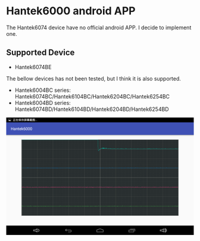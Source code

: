 # Hantek6000 android APP

The Hantek6074 device have no official android APP. I decide to implement one.

## Supported Device

- Hantek6074BE

The bellow devices has not been tested, but I think it is also supported.

- Hantek6004BC series: Hantek6074BC/Hantek6104BC/Hantek6204BC/Hantek6254BC
- Hantek6004BD series: Hantek6074BD/Hantek6104BD/Hantek6204BD/Hantek6254BD



![hantek6000-screenshot](hantek6000-screenshot.png)